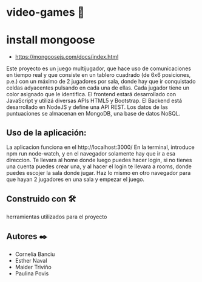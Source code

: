 # video-games 🚀


# install mongoose
* https://mongoosejs.com/docs/index.html


Este proyecto es un juego multijugador, que hace uso de comunicaciones en tiempo real y que consiste en un tablero cuadrado (de 6x6 posiciones, p.e.) con un máximo de 2 jugadores por sala, donde hay que ir conquistado celdas adyacentes pulsando en cada una de ellas. Cada jugador tiene un color asignado que le identifica. El frontend estará desarrollado con JavaScript y utilizá diversas APIs HTML5 y Bootstrap. El Backend está desarrollado en NodeJS y define una API REST. Los datos de las puntuaciones se almacenan en MongoDB, una base de datos NoSQL.

## Uso de la aplicación:

 La aplicacion funciona en el http://localhost:3000/ En la terminal, introduce npm run node-watch, y en el navegador solamente hay que ir a esa direccion. Te llevara al home donde luego puedes hacer login, si no tienes una cuenta puedes crear una, y al hacer el login te llevara a rooms, donde puedes escojer la sala donde jugar. Haz lo mismo en otro navegador para que hayan 2 jugadores en una sala y empezar el juego.
 
## Construido con 🛠️

herramientas utilizados para el proyecto
 
 ## Autores ✒️
 
 * Cornelia Banciu
 * Esther Naval 
 * Maider Triviño
 * Paulina Povis
 

